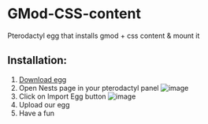# GMod-CSS-content
Pterodactyl egg that installs gmod + css content &amp; mount it


## Installation:
1. [Download egg](https://github.com/Be1zebub/GMod-CSS-content/raw/master/egg-garrys-mod-css-content-included.json)
2. Open Nests page in your pterodactyl panel
![image](https://user-images.githubusercontent.com/34854689/175773747-329af86c-19b5-4e34-9f41-4fc2b9293ef5.png)
3. Click on Import Egg button
![image](https://user-images.githubusercontent.com/34854689/175773972-078bb5b8-d9ba-48a5-a2bc-45a0ac5ee7ee.png)
4. Upload our egg
5. Have a fun
